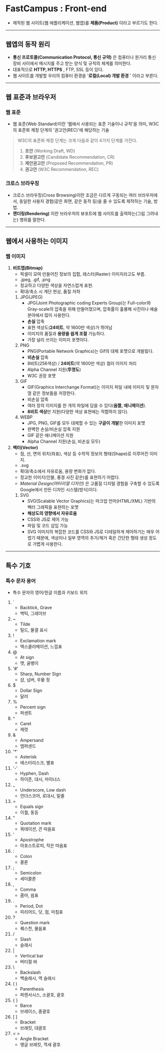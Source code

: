 # FastCampus : Front-end
- 제작된 웹 사이트(웹 애플리케이션, 웹앱)를 **제품(Product)** 이라고 부르기도 한다.

----

## 웹앱의 동작 원리
- **통신 프로토콜(Communication Protocol, 통신 규약)** 은 컴퓨터나 원거리 통신 장비 사이에서 메시지를 주고 받는 양식 및 규칙의 체계를 의미한다.
- 대표적으로 **HTTP, HTTPS** , FTP, SSL 등이 있다.
- 웹 사이트를 개발할 우리의 컴퓨터 환경을 '**로컬(Local) 개발 환경** ' 이라고 부른다.

----

## 웹 표준과 브라우저
### 웹 표준
- 웹 표준(Web Standard)이란 '웹에서 사용되는 표준 기술이나 규칙'을 의미, W3C의 표준화 제정 단계의 '권고안(REC)'에 해당하는 기술

> W3C의 표준화 제정 단계는 크게 다음과 같이 4가지 단계를 가진다. <br>
> 1. **초안** (Working Draft, WD) <br>
> 2. **후보권고안** (Candidate Recommendation, CR) <br>
> 3. **제안권고안** (Proposed Recommendation, PR) <br>
> 4. **권고안** (W3C Recommendation, REC)

### 크로스 브라우징
- 크로스 브라우징(Cross Browsing)이란 조금은 다르게 구동되는 여러 브라우저에서, 동일한 사용자 경험(같은 화면, 같은 동작 등)을 줄 수 있도록 제작하는 기술, 방법.
- **랜더링(Rendering)** 이란 브라우저의 뷰포트에 웹 사이트를 출력하는(그림 그려내는) 행위를 말한다.

----

## 웹에서 사용하는 이미지
### 웹 이미지
1. **비트맵(Bitmap)**
    - 픽셀이 모여 만들어진 정보의 집합, 레스터(Raster) 이미지라고도 부름.
    - .jpeg, .gif, .png
    - 정교하고 다양한 색상을 자연스럽게 표현.
    - 확대/축소 시 계단 현상, 품질 저하
    1. JPG(JPEG)
        - JPG(Joint Photographic coding Experts Group)는 Full-color와 Gray-scale의 압축을 위해 만들어졌으며, 압축률이 훌륭해 사진이나 예술 분야에서 많이 사용한다.
        - **손실** 압축
        - 표현 색상도(**24비트**, 약 1600만 색상)가 뛰어남
        - 이미지의 품질과 **용량을 쉽게 조절** 가능하다.
        - 가장 널리 쓰이는 이미지 포맷이다.
    2. PNG
        - PNG(Portable Network Graphics)는 Gif의 대체 포맷으로 개발됬다.
        - **비손실** 압축
        - 8비트(256색상) / **24비트**(약 1600만 색상) 컬러 이미지 처리
        - Alpha Channel 지원(**투명도**)
        - W3C 권장 포맷
    3. GIF
        - GIF(Graphics Interchange Format)는 이미지 파일 내에 이미지 및 문자열 같은 정보들을 저장한다.
        - 비손실 압축
        - 여러 장의 이미지를 한 개의 파일에 담을 수 있다(**움짤, 애니메이션**).
        - **8비트 색상**만 지원(다양한 색상 표현에는 적합하지 않다).
    4. WEBP
        - JPG, PNG, GIF를 모두 대체할 수 있는 **구글이 개발**한 이미지 포맷
        - 완벽한 손실/비손실 압축 지원
        - GIF 같은 애니메이션 지원
        - Alpha Channel 지원(손실, 비손실 모두)
2. **벡터(Vector)**
    - 점, 선, 면의 위치(좌표), 색상 등 수학적 정보의 형태(Shape)로 이루어진 이미지.
    - .svg
    - 확대/축소에서 자유로움, 용량 변화가 없다.
    - 정교한 이미지(인물, 풍경 사진 같은)를 표현하기 어렵다.
    - _Material Design(머터리얼 디자인)_ 은 고품질 디지털 경험을 구축할 수 있도록 Google에서 만든 디자인 시스템(방식)이다.
    1. SVG
        - SVG(Scalable Vector Graphics)는 마크업 언어(HTML/XML) 기반의 벡터 그래픽을 표현하는 포맷
        - **해상도의 영향에서 자유로움**
        - CSS와 JS로 제어 가능
        - 파일 및 코드 삽입 가능 
        - SVG 이미지의 복잡한 코드를 CSS와 JS로 디테일하게 제어하기는 매우 어렵기 때문에, 색상이나 일부 영역의 추가/제거 혹은 간단한 형태 생성 정도로 가볍게 사용한다.

----

## 특수 기호
### 특수 문자 용어
- 특수 문자의 영어/한글 이름과 키보드 위치
1. `
    - Backtick, Grave
    - 백틱, 그레이브
1. ~
    - Tilde
    - 틸드, 물결 표시
1. !
    - Exclamation mark
    - 엑스클러메이션, 느낌표
1. @
    - At sign
    - 앳, 골뱅이
1. '#'
    - Sharp, Number Sign
    - 샵, 넘버, 우물 정
1. $
    - Dollar Sign
    - 달러
1. %
    - Percent sign
    - 퍼센트
1. ^
    - Caret
    - 캐럿
1. &
    - Ampersand
    - 엠퍼센드
1. '*'
    - Asterisk
    - 에스터리스크, 별표
1. '-'
    - Hyphen, Dash
    - 하이픈, 대시, 마이너스
1. _
    - Underscore, Low dash
    - 언더스코어, 로대시, 밑줄
1. =
    - Equals sign
    - 이퀄, 동등
1. "
    - Quotation mark
    - 쿼테이션, 큰 따옴표
1. '
    - Apostrophe
    - 아포스트로피, 작은 따옴표
1. :
    - Colon
    - 콜론
1. ;
    - Semicolon
    - 세미콜론
1. ,
    - Comma
    - 콤마, 쉼표
1. .
    - Period, Dot
    - 피리어드, 닷, 점, 마침표
1. ?
    - Question mark
    - 퀘스천, 물음표
1. /
    - Slash
    - 슬래시
1. |
    - Vertical bar
    - 버티컬 바
1. \
    - Backslash
    - 백슬래시, 역 슬래시
1. ( )
    - Parenthesis
    - 퍼렌서시스, 소괄호, 괄호
1. { }
    - Barce
    - 브레이스, 중괄호
1. [ ]
    - Bracket
    - 브래킷, 대괄호
1. < >
    - Angle Bracket
    - 앵글 브래킷, 꺽새 괄호